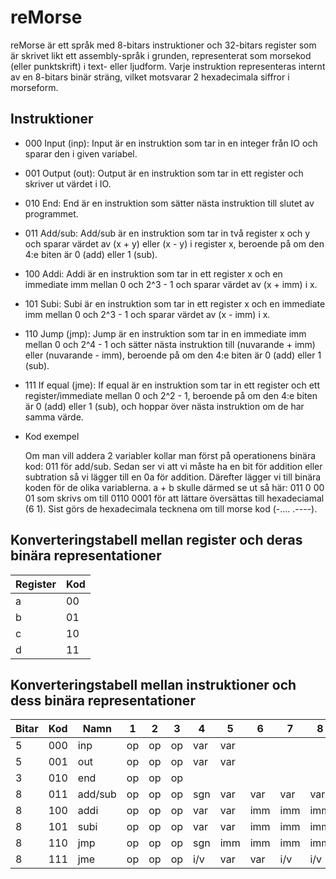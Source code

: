 # reMorse

reMorse är ett språk med 8-bitars instruktioner och 32-bitars register som är skrivet likt ett assembly-språk i grunden, representerat som morsekod (eller punktskrift) i text- eller ljudform. Varje instruktion representeras internt av en 8-bitars binär sträng, vilket motsvarar 2 hexadecimala siffror i morseform.

## Instruktioner

- 000 Input (inp): Input är en instruktion som tar in en integer från IO och sparar den i given variabel.
- 001 Output (out): Output är en instruktion som tar in ett register och skriver ut värdet i IO.
- 010 End: End är en instruktion som sätter nästa instruktion till slutet av programmet.
- 011 Add/sub: Add/sub är en instruktion som tar in två register x och y och sparar värdet av (x + y) eller (x - y) i register x, beroende på om den 4:e biten är 0 (add) eller 1 (sub).
- 100 Addi: Addi är en instruktion som tar in ett register x och en immediate imm mellan 0 och 2^3 - 1 och sparar värdet av (x + imm) i x.
- 101 Subi: Subi är en instruktion som tar in ett register x och en immediate imm mellan 0 och 2^3 - 1 och sparar värdet av (x - imm) i x.
- 110 Jump (jmp): Jump är en instruktion som tar in en immediate imm mellan 0 och 2^4 - 1 och sätter nästa instruktion till (nuvarande + imm) eller (nuvarande - imm), beroende på om den 4:e biten är 0 (add) eller 1 (sub).
- 111 If equal (jme): If equal är en instruktion som tar in ett register och ett register/immediate mellan 0 och 2^2 - 1, beroende på om den 4:e biten är 0 (add) eller 1 (sub), och hoppar över nästa instruktion om de har samma värde.
- Kod exempel
    
    Om man vill addera 2 variabler kollar man först på operationens binära kod: 011 för add/sub. Sedan ser vi att vi måste ha en bit för addition eller subtration så vi lägger till en 0a för addition. Därefter lägger vi till binära koden för de olika variablerna. a + b skulle därmed se ut så här: 011 0 00 01 som skrivs om till 0110 0001 för att lättare översättas till hexadeciamal (6 1). Sist görs de hexadecimala tecknena om till morse kod (-.... .----).

## Konverteringstabell mellan register och deras binära representationer

| Register | Kod |
|----------|-----|
| a        | 00  |
| b        | 01  |
| c        | 10  |
| d        | 11  |


## Konverteringstabell mellan instruktioner och dess binära representationer

| Bitar | Kod  | Namn    | 1   | 2   | 3   | 4   | 5   | 6   | 7   | 8   |
|-------|------|---------|-----|-----|-----|-----|-----|-----|-----|-----|
| 5     | 000  | inp     | op  | op  | op  | var | var |     |     |     |
| 5     | 001  | out     | op  | op  | op  | var | var |     |     |     |
| 3     | 010  | end     | op  | op  | op  |     |     |     |     |     |
| 8     | 011  | add/sub | op  | op  | op  | sgn | var | var | var | var |
| 8     | 100  | addi    | op  | op  | op  | var | var | imm | imm | imm |
| 8     | 101  | subi    | op  | op  | op  | var | var | imm | imm | imm |
| 8     | 110  | jmp     | op  | op  | op  | sgn | imm | imm | imm | imm |
| 8     | 111  | jme     | op  | op  | op  | i/v | var | var | i/v | i/v |
